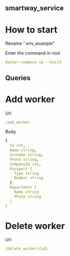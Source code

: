 ## smartway_service
# How to start

Rename ".env_example"

Enter the command in root
```yaml
docker-compose up --build
```
## Queries

# Add worker

Url
```yaml
/add_worker
```
Body
```yaml
{
  Id int,
  Name string,
  Surname string,
  Phone string,
  CompanyId int,
  Passport {
    Type string
    Number string
  },
  Department {
    Name string
    Phone string
  }
}
```

# Delete worker

Url
```yaml
/delete_worker/{id}





